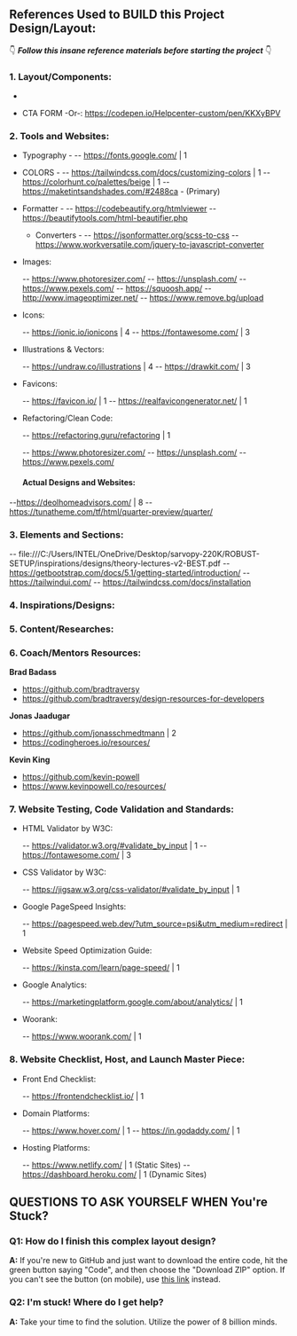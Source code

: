 ## References Used to BUILD this Project Design/Layout:

👇 **_Follow this insane reference materials before starting the project_** 👇

### 1. Layout/Components:

-

- CTA FORM -Or-: https://codepen.io/Helpcenter-custom/pen/KKXyBPV

### 2. Tools and Websites:

- Typography -
  -- https://fonts.google.com/ | 1

- COLORS -
  -- https://tailwindcss.com/docs/customizing-colors | 1
  -- https://colorhunt.co/palettes/beige | 1
  -- https://maketintsandshades.com/#2488ca - (Primary)

- Formatter -
  -- https://codebeautify.org/htmlviewer
  -- https://beautifytools.com/html-beautifier.php

  - Converters -
    -- https://jsonformatter.org/scss-to-css
    --https://www.workversatile.com/jquery-to-javascript-converter

- Images:

  -- https://www.photoresizer.com/
  -- https://unsplash.com/
  -- https://www.pexels.com/
  -- https://squoosh.app/
  -- http://www.imageoptimizer.net/
  -- https://www.remove.bg/upload

- Icons:

  -- https://ionic.io/ionicons | 4
  -- https://fontawesome.com/ | 3

- Illustrations & Vectors:

  -- https://undraw.co/illustrations | 4
  -- https://drawkit.com/ | 3

- Favicons:

  -- https://favicon.io/ | 1
  -- https://realfavicongenerator.net/ | 1

- Refactoring/Clean Code:

  -- https://refactoring.guru/refactoring | 1

  -- https://www.photoresizer.com/
  -- https://unsplash.com/
  -- https://www.pexels.com/

  #### Actual Designs and Websites:

--https://deolhomeadvisors.com/ | 8
--https://tunatheme.com/tf/html/quarter-preview/quarter/

### 3. Elements and Sections:

-- file:///C:/Users/INTEL/OneDrive/Desktop/sarvopy-220K/ROBUST-SETUP/inspirations/designs/theory-lectures-v2-BEST.pdf
-- https://getbootstrap.com/docs/5.1/getting-started/introduction/
-- https://tailwindui.com/
-- https://tailwindcss.com/docs/installation

### 4. Inspirations/Designs:

### 5. Content/Researches:

### 6. Coach/Mentors Resources:

**Brad Badass**

- https://github.com/bradtraversy
- https://github.com/bradtraversy/design-resources-for-developers

**Jonas Jaadugar**

- https://github.com/jonasschmedtmann | 2
- https://codingheroes.io/resources/

**Kevin King**

- https://github.com/kevin-powell
- https://www.kevinpowell.co/resources/

### 7. Website Testing, Code Validation and Standards:

- HTML Validator by W3C:

  -- https://validator.w3.org/#validate_by_input | 1
  -- https://fontawesome.com/ | 3

- CSS Validator by W3C:

  -- https://jigsaw.w3.org/css-validator/#validate_by_input | 1

- Google PageSpeed Insights:

  -- https://pagespeed.web.dev/?utm_source=psi&utm_medium=redirect | 1

- Website Speed Optimization Guide:

  -- https://kinsta.com/learn/page-speed/ | 1

- Google Analytics:

  -- https://marketingplatform.google.com/about/analytics/ | 1

- Woorank:

  -- https://www.woorank.com/ | 1

### 8. Website Checklist, Host, and Launch Master Piece:

- Front End Checklist:

  -- https://frontendchecklist.io/ | 1

- Domain Platforms:

  -- https://www.hover.com/ | 1
  -- https://in.godaddy.com/ | 1

- Hosting Platforms:

  -- https://www.netlify.com/ | 1 (Static Sites)
  -- https://dashboard.heroku.com/ | 1 (Dynamic Sites)

## QUESTIONS TO ASK YOURSELF WHEN You're Stuck?

### Q1: How do I finish this complex layout design?

**A:** If you're new to GitHub and just want to download the entire code, hit the green button saying "Code", and then choose the "Download ZIP" option. If you can't see the button (on mobile), use [this link](https://github.com/jonasschmedtmann/html-css-course/archive/master.zip) instead.

### Q2: I'm stuck! Where do I get help?

**A:** Take your time to find the solution. Utilize the power of 8 billion minds.
